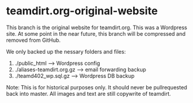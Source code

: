# teamdirt.org-original-website
This branch is the original website for teamdirt.org.  This was a Wordpress site.  At some point in the near future, this branch will be compressed and removed from GitHub.  

We only backed up the nessary folders and files:
1) ./public_html --> Wordpress config
2) ./aliases-teamdirt.org.gz --> email forwarding backup
3) ./teamd402_wp.sql.gz --> Wordpress DB backup

Note:  	This is for historical purposes only.  It should never be pullrequested back into master.
	All images and text are still copywrite of teamdirt.
